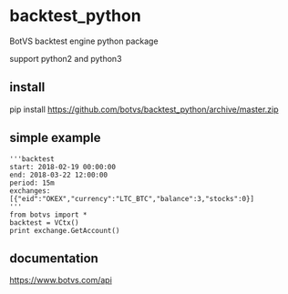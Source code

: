 # backtest_python
BotVS backtest engine python package

support python2 and python3
## install
pip install https://github.com/botvs/backtest_python/archive/master.zip
## simple example

```
'''backtest
start: 2018-02-19 00:00:00
end: 2018-03-22 12:00:00
period: 15m
exchanges: [{"eid":"OKEX","currency":"LTC_BTC","balance":3,"stocks":0}]
'''
from botvs import *
backtest = VCtx()
print exchange.GetAccount()
```
## documentation
https://www.botvs.com/api
